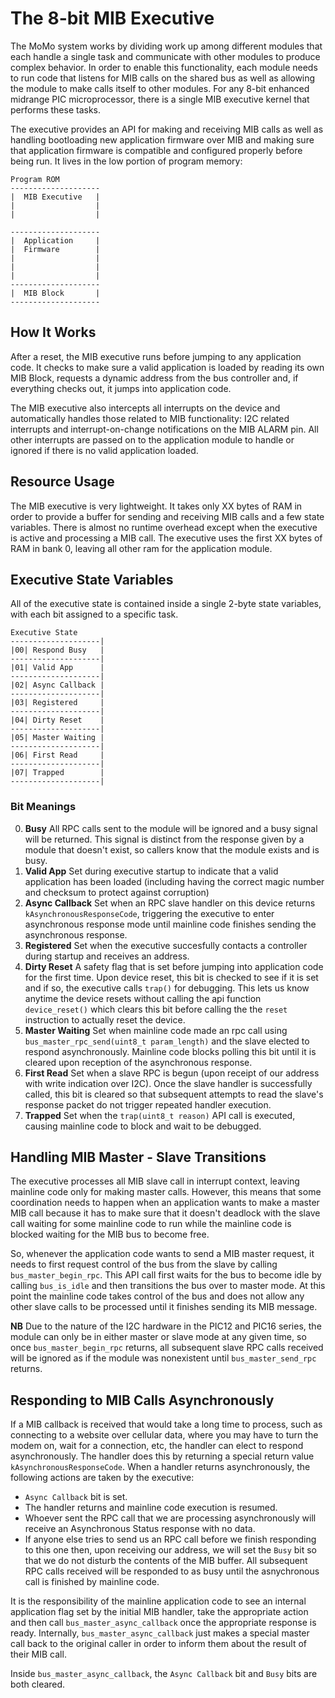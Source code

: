 # The 8-bit MIB Executive
The MoMo system works by dividing work up among different modules that each handle a single task and communicate with other modules to produce complex behavior.  In order to enable this functionality, each module needs to run code that listens for MIB calls on the shared bus as well as allowing the module to make calls itself to other modules.  For any 8-bit enhanced midrange PIC microprocessor, there is a single MIB executive kernel that performs these tasks.  

The executive provides an API for making and receiving MIB calls as well as handling bootloading new application firmware over MIB and making sure that application firmware is compatible and configured properly before being run.  It lives in the low portion of program memory:

```
Program ROM
--------------------
|  MIB Executive   |
|				   |
|  				   |

--------------------
|  Application 	   |
|  Firmware		   |
| 				   |
| 				   |
|				   |
--------------------
|  MIB Block 	   |
--------------------
```

## How It Works
After a reset, the MIB executive runs before jumping to any application code.  It checks to make sure a valid application is loaded by reading its own MIB Block, requests a dynamic address from the bus controller and, if everything checks out, it jumps into application code.  

The MIB executive also intercepts all interrupts on the device and automatically handles those related to MIB functionality: I2C related interrupts and interrupt-on-change notifications on the MIB ALARM pin.  All other interrupts are passed on to the application module to handle or ignored if there is no valid application loaded.

## Resource Usage
The MIB executive is very lightweight. It takes only XX bytes of RAM in order to provide a buffer for sending and receiving MIB calls and a few state variables.  There is almost no runtime overhead except when the executive is active and processing a MIB call.  The executive uses the first XX bytes of RAM in bank 0, leaving all other ram for the application module.

## Executive State Variables
All of the executive state is contained inside a single 2-byte state variables, with each bit assigned to a specific task.

```
Executive State
--------------------|
|00| Respond Busy	|
--------------------|
|01| Valid App		|
--------------------|
|02| Async Callback	|
--------------------|
|03| Registered		|
--------------------|
|04| Dirty Reset	|
--------------------|
|05| Master Waiting	|
--------------------|
|06| First Read		|
--------------------|
|07| Trapped		|
--------------------|
```

### Bit Meanings

0. **Busy** All RPC calls sent to the module will be ignored and a busy signal will be returned.  This signal is distinct from the response given by a module that doesn't exist, so callers know that the module exists and is busy.
1. **Valid App** Set during executive startup to indicate that a valid application has been loaded (including having the correct magic number and checksum to protect against corruption) 
2. **Async Callback** Set when an RPC slave handler on this device returns `kAsynchronousResponseCode`, triggering the executive to enter asynchronous response mode until mainline code finishes sending the asynchronous response.
3. **Registered** Set when the executive succesfully contacts a controller during startup and receives an address.
4. **Dirty Reset** A safety flag that is set before jumping into application code for the first time.  Upon device reset, this bit is checked to see if it is set and if so, the executive calls `trap()` for debugging.  This lets us know anytime the device resets without calling the api function `device_reset()` which clears this bit before calling the the `reset` instruction to actually reset the device.
5. **Master Waiting** Set when mainline code made an rpc call using `bus_master_rpc_send(uint8_t param_length)` and the slave elected to respond asynchronously.  Mainline code blocks polling this bit until it is cleared upon reception of the asynchronous response.
6. **First Read** Set when a slave RPC is begun (upon receipt of our address with write indication over I2C).  Once the slave handler is successfully called, this bit is cleared so that subsequent attempts to read the slave's response packet do not trigger repeated handler execution.
7. **Trapped** Set when the `trap(uint8_t reason)` API call is executed, causing mainline code to block and wait to be debugged.

## Handling MIB Master - Slave Transitions
The executive processes all MIB slave call in interrupt context, leaving mainline code only for making master calls.  However, this means that some coordination needs to happen when an application wants to make a master MIB call because it has to make sure that it doesn't deadlock with the slave call waiting for some mainline code to run while the mainline code is blocked waiting for the MIB bus to become free.  

So, whenever the application code wants to send a MIB master request, it needs to first request control of the bus from the slave by calling `bus_master_begin_rpc`.  This API call first waits for the bus to become idle by calling `bus_is_idle` and then transitions the bus over to master mode.  At this point the mainline code takes control of the bus and does not allow any other slave calls to be processed until it finishes sending its MIB message.  

**NB** Due to the nature of the I2C hardware in the PIC12 and PIC16 series, the module can only be in either master or slave mode at any given time, so once `bus_master_begin_rpc` returns, all subsequent slave RPC calls received will be ignored as if the module was nonexistent until `bus_master_send_rpc` returns.

## Responding to MIB Calls Asynchronously
If a MIB callback is received that would take a long time to process, such as connecting to a website over cellular data, where you may have to turn the modem on, wait for a connection, etc, the handler can elect to respond asynchronously.  The handler does this by returning a special return value `kAsynchronousResponseCode`.  When a handler returns asynchronously, the following actions are taken by the executive:

- `Async Callback` bit is set.
- The handler returns and mainline code execution is resumed.
- Whoever sent the RPC call that we are processing asynchronously will receive an Asynchronous Status response with no data.
- If anyone else tries to send us an RPC call before we finish responding to this one then, upon receiving our address, we will set the `Busy` bit so that we do not disturb the contents of the MIB buffer.  All subsequent RPC calls received will be responded to as busy until the asnychronous call is finished by mainline code.

It is the responsibility of the mainline application code to see an internal application flag set by the initial MIB handler, take the appropriate action and then call `bus_master_async_callback` once the appropriate response is ready.  Internally, `bus_master_async_callback` just makes a special master call back to the original caller in order to inform them about the result of their MIB call.

Inside `bus_master_async_callback`, the `Async Callback` bit and `Busy` bits are both cleared.
